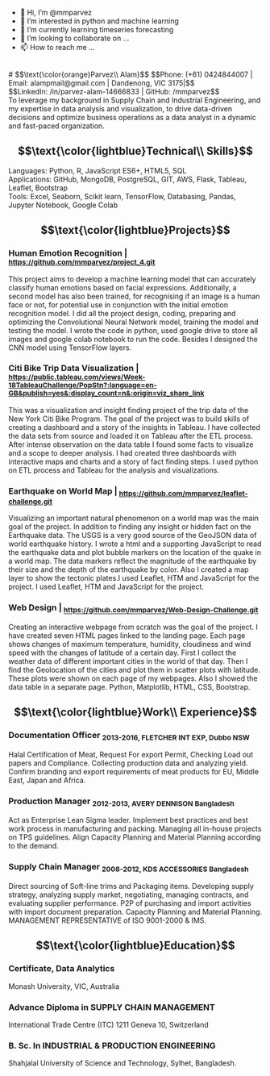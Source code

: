 - 👋 Hi, I’m @mmparvez
- 👀 I’m interested in python and machine learning
- 🌱 I’m currently learning timeseries forecasting
- 💞️ I’m looking to collaborate on ...
- 📫 How to reach me ...
<br />
# $$\text{\color{orange}Parvez\\ Alam}$$
$$Phone: (+61) 0424844007 | Email: alampmail@gmail.com | Dandenong, VIC 3175|$$ <br />$$LinkedIn: /in/parvez-alam-14666833 | GitHub: /mmparvez$$ <br />
To leverage my background in Supply Chain and Industrial Engineering, and my expertise in data analysis and visualization, to drive data-driven decisions and optimize business operations as a data analyst in a dynamic and fast-paced organization.


## $$\text{\color{lightblue}Technical\\ Skills}$$
Languages: Python, R, JavaScript ES6+, HTML5, SQL <br />
Applications: GitHub, MongoDB, PostgreSQL, GIT, AWS, Flask, Tableau, Leaflet, Bootstrap <br />
Tools: Excel, Seaborn, Scikit learn, TensorFlow, Databasing, Pandas, Jupyter Notebook,  Google Colab <br />



## $$\text{\color{lightblue}Projects}$$
### Human Emotion Recognition |<sub> https://github.com/mmparvez/project_4.git </sub>
This project aims to develop a machine learning model that can accurately classify human emotions based on facial expressions. Additionally, a second model has also been trained, for recognising if an image is a human face or not, for potential use in conjunction with the initial emotion recognition model.
I did all the project design, coding, preparing and optimizing the Convolutional Neural Network model, training the model and testing the model.
I wrote the code in python, used google drive to store all images and google colab notebook to run the code. Besides I designed the CNN model using TensorFlow layers.

### Citi Bike Trip Data Visualization |<sub> https://public.tableau.com/views/Week-18TableauChallenge/PopStn?:language=en-GB&publish=yes&:display_count=n&:origin=viz_share_link </sub>
This was a visualization and insight finding project of the trip data of the New York Citi Bike Program. The goal of the project was to build skills of creating a dashboard and a story of the insights in Tableau.
I have collected the data sets from source and loaded it on Tableau after the ETL process. After intense observation on the data table I found some facts to visualize and a scope to deeper analysis. I had created three dashboards with interactive maps and charts and a story of fact finding steps.
I used python on ETL process and Tableau for the analysis and visualizations.

### Earthquake on World Map |<sub> https://github.com/mmparvez/leaflet-challenge.git</sub>
Visualizing an important natural phenomenon on a world map was the main goal of the project. In addition to finding any insight or hidden fact on the Earthquake data.
The USGS is a very good source of the GeoJSON data of world earthquake history. I wrote a html and a supporting JavaScript to read the earthquake data and plot bubble markers on the location of the quake in a world map. The data markers reflect the magnitude of the earthquake by their size and the depth of the earthquake by color. Also I created a map layer to show the tectonic plates.I used Leaflet, HTM and JavaScript for the project.
I used Leaflet, HTM and JavaScript for the project.

### Web Design | <sub>https://github.com/mmparvez/Web-Design-Challenge.git</sub>
Creating an interactive webpage from scratch was the goal of the project.
I have created seven HTML pages linked to the landing page. Each page shows changes of maximum temperature, humidity, cloudiness and wind speed with the changes of latitude of a certain day. First I collect the weather data of different important cities in the world of that day. Then I find the Geolocation of the cities and plot them in scatter plots with latitude. These plots were shown on each page of my webpages. Also I showed the data table in a separate page.
Python, Matplotlib, HTML, CSS, Bootstrap. <br />


## $$\text{\color{lightblue}Work\\ Experience}$$
### Documentation Officer <sub>2013-2016, FLETCHER INT EXP, Dubbo NSW</sub>
Halal Certification of Meat, 
Request For export Permit, 
Checking Load out papers and Compliance.
Collecting production data and analyzing yield.
Confirm branding and export requirements of meat products for EU, Middle East, Japan and Africa.

### Production Manager <sub>2012-2013, AVERY DENNISON Bangladesh</sub>
Act as Enterprise Lean Sigma leader.
Implement best practices and best work process in manufacturing and packing.
Managing all in-house projects on TPS guidelines.
Align Capacity Planning and Material Planning according to the demand.

### Supply Chain Manager <sub>2008-2012, KDS ACCESSORIES Bangladesh</sub>
Direct sourcing of Soft-line trims and Packaging items.
Developing supply strategy, analyzing supply market, negotiating, managing contracts, and evaluating supplier performance.
P2P of purchasing and import activities with import document preparation. 
Capacity Planning and Material Planning.
MANAGEMENT REPRESENTATIVE of ISO 9001-2000 & IMS. <br />
 
 
## $$\text{\color{lightblue}Education}$$
### Certificate, Data Analytics 
Monash University, VIC, Australia

### Advance Diploma in SUPPLY CHAIN MANAGEMENT 
International Trade Centre (ITC) 1211 Geneva 10, Switzerland

### B. Sc. In INDUSTRIAL & PRODUCTION ENGINEERING 
Shahjalal University of Science and Technology, Sylhet, Bangladesh.
